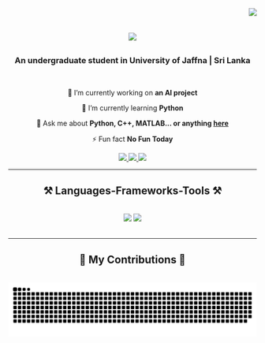 <img align="right" src="https://visitor-badge.laobi.icu/badge?page_id=salithaisuranga.salithaisuranga" />

<h1 align="center">
    <img src="https://readme-typing-svg.herokuapp.com/?font=Righteous&size=35&center=true&vCenter=true&width=500&height=70&duration=4000&lines=Hi+There!+👋;+I'm+Salitha+Isuranga!;" />
</h1>

<h3 align="center">An undergraduate student in University of Jaffna | Sri Lanka</h3>

<br/>

<div align="center">
 
 🔭 I’m currently working on **an AI project**
 
 🌱 I’m currently learning **Python**

💬 Ask me about **Python, C++, MATLAB... or anything [here](https://github.com/salithaisuranga/salithaisuranga/issues)**

⚡ Fun fact **No Fun Today**

 </div>
 
<div align="center"> 
  <a href="salithaisuranga98@gmail.com">
    <img src="https://img.shields.io/badge/Gmail-333333?style=for-the-badge&logo=gmail&logoColor=red" />
  </a>
  <a href="https://www.linkedin.com/in/salithaisuranga/" target="_blank">
    <img src="https://img.shields.io/badge/LinkedIn-0077B5?style=for-the-badge&logo=linkedin&logoColor=white" target="_blank" />
  </a>
  <a href="https://salithaisuranga.github.io" target="_blank">
     <img src="https://img.shields.io/badge/Portfolio-FF5722?style=for-the-badge&logo=todoist&logoColor=white" target="_blank" /> <!-- sqlite, safari, google-chrome are other good icon options -->
  </a>
</div>

 <hr/>
 
<h2 align="center">⚒️ Languages-Frameworks-Tools ⚒️</h2>
<br/>
<div align="center">
    <img src="https://skillicons.dev/icons?i=html,vscode,github,figma" />
    <img src="https://skillicons.dev/icons?i=python,c,matlab" /><br>
</div>

<br/>
<hr/>

<div align="center">
  <h2>🐍 My Contributions 🐍</h2>
  <br>
  <img alt="snake eating my contributions" src="https://raw.githubusercontent.com/salithaisuranga/salithaisuranga/output/github-contribution-grid-snake.svg" />
  
  <br/><br/><br/>
</div>



